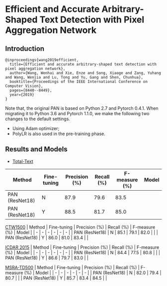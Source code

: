 # Efficient and Accurate Arbitrary-Shaped Text Detection with Pixel Aggregation Network
## Introduction
```
@inproceedings{wang2019efficient,
  title={Efficient and accurate arbitrary-shaped text detection with pixel aggregation network},
  author={Wang, Wenhai and Xie, Enze and Song, Xiaoge and Zang, Yuhang and Wang, Wenjia and Lu, Tong and Yu, Gang and Shen, Chunhua},
  booktitle={Proceedings of the IEEE International Conference on Computer Vision},
  pages={8440--8449},
  year={2019}
}
```

Note that, the original PAN is based on Python 2.7 and Pytorch 0.4.1.
When migrating it to Python 3.6 and Pytorch 1.1.0, we make the following two changes to the default settings.
- Using Adam optimizer;
- PolyLR is also used in the pre-training phase.

## Results and Models
- [Total-Text](https://github.com/cs-chan/Total-Text-Dataset)

| Method | Fine-tuning | Precision (%) | Recall (%) | F-measure (%) | Model |
| - | - | - | - | - | - |
| PAN (ResNet18) | N | 87.9 | 79.6 | 83.5 | |
| PAN (ResNet18) | Y | 88.5 | 81.7 | 85.0 | |

[CTW1500](https://github.com/Yuliang-Liu/Curve-Text-Detector)
| Method | Fine-tuning | Precision (%) | Recall (%) | F-measure (%) | Model |
| - | - | - | - | - | - |
| PAN (ResNet18) | N | 85.1 | 79.1 | 82.0 | |
| PAN (ResNet18) | Y | 86.0 | 81.0 | 83.4 | |

[ICDAR 2015](https://rrc.cvc.uab.es/?ch=4)
| Method | Fine-tuning | Precision (%) | Recall (%) | F-measure (%) | Model |
| - | - | - | - | - | - |
| PAN (ResNet18) | N | 84.4 | 77.5 | 80.8 | |
| PAN (ResNet18) | Y | 86.6 | 79.7 | 83.0 | |

[MSRA-TD500](http://www.iapr-tc11.org/dataset/MSRA-TD500/MSRA-TD500.zip)
| Method | Fine-tuning | Precision (%) | Recall (%) | F-measure (%) | Model |
| - | - | - | - | - | - |
| PAN (ResNet18) | N | 82.0 | 79.4 | 80.7 | |
| PAN (ResNet18) | Y | 85.7 | 83.4 | 84.5 | |
